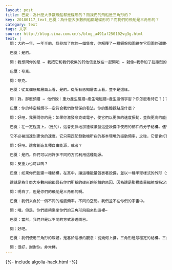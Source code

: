 ```yaml
---
layout: post
title: 巴夏：為什麼大多數飛船都是碟形的？而我們的飛船是三角形的？
key: 20180117_text_巴夏：為什麼大多數飛船都是碟形的？而我們的飛船是三角形的？
category: text
tags: 文字
source: http://blog.sina.com.cn/s/blog_a491af250102vg3g.html
text: |
  問：大約一年，一年半前，我參加了你的一個集會，你解釋了一種銅盤和圍繞在它周圍的磁體⋯

  巴夏：是的。

  問：我想問你的是 – 我把它和我們收集的其他信息放在一起問吧 – 就像⋯我參加了拉撒烈的研討會，他解釋了實相，他說有8個夸克。夸克是我們對非常微小的粒子的稱謂⋯

  巴夏：夸克。

  問：夸克。

  巴夏：從某個感知層面上看，是的。從所有感知層面上看，並不是這樣。

  問：對。那麼頻譜 – 他們說：重力產生磁譜⋯產生電磁譜⋯產生這個宇宙？你怎麼看待它？[？]

  巴夏：你的特定稱謂不一定符合我們對關係的看法。你的整體觀點是什麼？

  問：好吧，我要問你的是：如果你激發夸克或電子，使它們以更快的速度振動，並與更高的能量相連，這會產生自由能源嗎？在某種程度上，這是否與你告訴我們的圓盤有關係？

  巴夏：在一定程度上，（是的），這會更快地加速或激發這些設備中使用的部件的分子結構。儘管如此，當與特定的頻率同步一致時，旋轉能量自身將允許能量流過。

  它不必被加速到更快的速度。它只需匹配發動機所在的基本環境的振動頻率，之後，它便會打開一個門。因為，在某種意義上，一個會抵消另外一個。它將會創建一個開口，一個閥門，通過這個開口或閥門，宇宙能源就會流進來。

  問：好吧。這會創造某種自由能源，或者？

  巴夏：是的。你們可以用許多不同的方式利用這種能源。

  問：反重力也可以嗎？

  巴夏：如果你們創建一種結構，在其中，讓這種能量包裹著設備，並以一種半球樣式的外形（外殼），從設備向外輻射，那麼，你會發現你將會創建一個隔離場，將場中的裝置與任何特定宇宙的引力動態張量場隔離開來。這可以讓你選擇你希望進入的宇宙（維度），把設備註入進去。

  這就是為什麼大多數飛船都具有你們所稱的碟形的船體的原因，因為這是那種能量輻射成特定外殼的最有效的形狀之一。而那種特定的外殼可以把飛船與它所在的宇宙的引力場隔離開來。

  問：明白了，但是你們的飛船是三角形的啊。

  巴夏：我們來自於一個不同的維度頻率，不同的空間。我們並不在你們的宇宙中。

  問：哦。但是，你們能夠乘坐你們的三角形飛船來到這裡⋯

  巴夏：當然，我們只是以不同的方式滲透而已。

  問：好吧。

  巴夏：我們使用三角形的載體，是基於這樣的觀念：從幾何上講，三角形是最穩定的結構。三角形的飛船可以讓我們滲透到與我們有差別的、非常濃厚的宇宙場中，就像一個楔子一樣。在一定意義上，你們的宇宙要比我們的宇宙濃厚。

  問：很好，謝謝你。非常棒。
---
```


{%- include algolia-hack.html -%}
